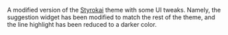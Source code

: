 A modified version of the [Styrokai](https://marketplace.visualstudio.com/items?itemName=jibjack.styrokai) theme with some UI tweaks.
Namely, the suggestion widget has been modified to match the rest of the theme, and the line highlight has been reduced to a darker color.